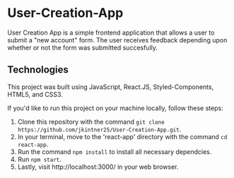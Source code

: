 # User-Creation-App

User Creation App is a simple frontend application that allows a user to submit a "new account" form.
The user receives feedback depending upon whether or not the form was submitted succesfully.

## Technologies
This project was built using JavaScript, React.JS, Styled-Components, HTML5, and CSS3.

If you'd like to run this project on your machine locally, follow these steps:

1. Clone this repository with the command ```git clone https://github.com/jkintner25/User-Creation-App.git```.
2. In your terminal, move to the 'react-app' directory with the command ```cd react-app```.
3. Run the command ```npm install``` to install all necessary dependcies.
4. Run ```npm start```.
5. Lastly, visit http://localhost:3000/ in your web browser.
